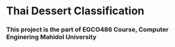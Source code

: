 # Thai Dessert Classification
### This project is the part of EGCO486 Course, Computer Enginering Mahidol University

 
